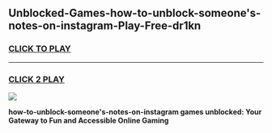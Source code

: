 
## Unblocked-Games-how-to-unblock-someone's-notes-on-instagram-Play-Free-dr1kn
<h3>
<a href="https://premium76.site?title=how-to-unblock-someone's-notes-on-instagram&ref=18A1">CLICK TO PLAY</a></h3>
<hr>

<h3>
<a href="https://premium76.site?title=how-to-unblock-someone's-notes-on-instagram&ref=18A1">CLICK 2 PLAY</a>
  
</h3>

<a href="https://premium76.site?title=how-to-unblock-someone's-notes-on-instagram&ref=18A1"><img src="https://clearcache.store/games.png"></a>


**how-to-unblock-someone's-notes-on-instagram games unblocked: Your Gateway to Fun and Accessible Online Gaming**
